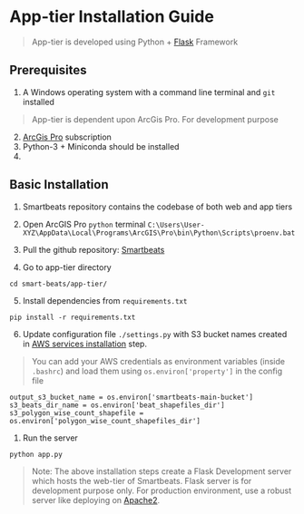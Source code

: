 # App-tier Installation Guide
> App-tier is developed using Python + [Flask](https://flask.palletsprojects.com/en/2.0.x/) Framework

## Prerequisites
1. A Windows operating system with a command line terminal and `git` installed
> App-tier is dependent upon ArcGis Pro. For development purpose
2. [ArcGis Pro](https://pro.arcgis.com/en/pro-app/latest/get-started/get-started.htm) subscription
3. Python-3 + Miniconda should be installed
4. 


## Basic Installation
1. Smartbeats repository contains the codebase of both web and app tiers
   
2. Open ArcGIS Pro `python` terminal `C:\Users\User-XYZ\AppData\Local\Programs\ArcGIS\Pro\bin\Python\Scripts\proenv.bat`
   
3. Pull the github repository: [Smartbeats](https://github.com/ASUCICREPO/smart-beats)
   
4. Go to app-tier directory
```
cd smart-beats/app-tier/
```

5. Install dependencies from `requirements.txt`
```
pip install -r requirements.txt
```

6. Update configuration file `./settings.py` with S3 bucket names created in [AWS services installation](https://github.com/ASUCICREPO/smart-beats/blob/master/AWS_Services.md) step.

> You can add your AWS credentials as environment variables (inside `.bashrc`) and load them using `os.environ['property']` in the config file 

```
output_s3_bucket_name = os.environ['smartbeats-main-bucket']
s3_beats_dir_name = os.environ['beat_shapefiles_dir']
s3_polygon_wise_count_shapefile = os.environ['polygon_wise_count_shapefiles_dir']
```

1. Run the server
```
python app.py
```

> Note: The above installation steps create a Flask Development server which hosts the web-tier of Smartbeats. Flask server is for development purpose only. For production environment, use a robust server like deploying on [Apache2](https://httpd.apache.org/docs/2.4/platform/windows.html).